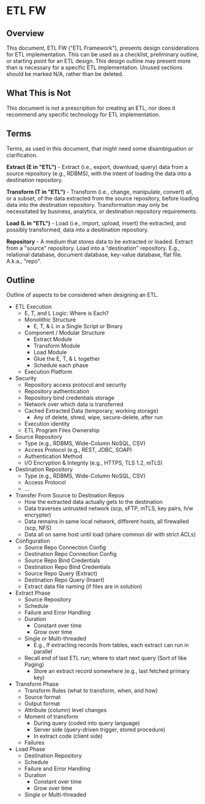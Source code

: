 # ETL FW

## Overview
This document, ETL FW ("ETL Framework"), presents design considerations for ETL implementation. This can be used as a checklist, preliminary outline, or starting point for an ETL design. This design outline may present more than is necessary for a specific ETL implementation. Unused sections should be marked N/A, rather than be deleted.

## What This is Not
This document is not a prescription for creating an ETL, nor does it recommend any specific technology for ETL implementation.

## Terms
Terms, as used in this document, that might need some disambiguation or clarification.

**Extract (E in "ETL")** - Extract (i.e., export, download, query) data from a source repository (e.g., RDBMS), with the intent of loading the data into a destination repository.

**Transform (T in "ETL")** - Transform (i.e., change, manipulate, convert) all, or a subset, of the data extracted from the source repository, before loading data into the destination repository. Transformation may only be necessitated by business, analytics, or destination repository requirements.

**Load (L in "ETL")** - Load (i.e., import, upload, insert) the extracted, and possibly transformed, data into a desitination repository.

**Repository** - A medium that stores data to be extracted or loaded. Extract from a "source" repository. Load into a "destination" repository. E.g., relational database, document database, key-value database, flat file. A.k.a., "repo".

## Outline
Outline of aspects to be considered when designing an ETL.

- ETL Execution
  - E, T, and L Logic: Where is Each?
  - Monolithic Structure
    - E, T, & L in a Single Script or Binary
  - Component / Modular Structure
    - Extract Module
    - Transform Module
    - Load Module
    - Glue the E, T, & L together
    - Schedule each phase
  - Execution Platform
- Security
  - Repository access protocol and security
  - Repository authentication
  - Repository bind credentials storage
  - Network over which data is transferred
  - Cached Extracted Data (temporary, working storage)
    - Any of delete, shred, wipe, secure-delete, after run
  - Execution identity
  - ETL Program Files Ownership
- Source Repository
  - Type (e.g., RDBMS, Wide-Column NoSQL, CSV)
  - Access Protocol (e.g., REST, JDBC, SOAP)
  - Authentication Method
  - I/O Encryption & Integrity (e.g., HTTPS, TLS 1.2, mTLS)
- Destination Repository
  - Type (e.g., RDBMS, Wide-Column NoSQL, CSV)
  - Access Protocol
  - ...
- Transfer From Source to Destination Repos
  - How the extracted data actually gets to the destination
  - Data traverses untrusted network (scp, sFTP, mTLS, key pairs, h/w encrypter)
  - Data remains in same local network, different hosts, all firewalled (scp, NFS)
  - Data all on same host until load (share common dir with strict ACLs)
- Configuration
  - Source Repo Connection Config
  - Destination Repo Connection Config
  - Source Repo Bind Credentials
  - Destination Repo Bind Credentials
  - Source Repo Query (Extract)
  - Destination Repo Query (Insert)
  - Extract data file naming (if files are in solution)
- Extract Phase
  - Source Repository
  - Schedule
  - Failure and Error Handling
  - Duration
    - Constant over time
    - Grow over time
  - Single or Multi-threaded
      - E.g., If extracting records from tables, each extract can run in parallel
  - Recall end of last ETL run; where to start next query (Sort of like Paging)
    - Store an extract record somewhere (e.g., last fetched primary key)
- Transform Phase
  - Transform Rules (what to transform, when, and how)
  - Source format
  - Output format
  - Attribute (column) level changes
  - Moment of transform
    - During query (coded into query language)
    - Server side (query-driven trigger, stored procedure)
    - In extract code (client side)
  - Failures
- Load Phase
  - Destination Repository
  - Schedule
  - Failure and Error Handling
  - Duration
    - Constant over time
    - Grow over time  
  - Single or Multi-threaded
